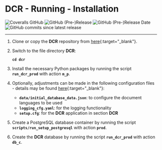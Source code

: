 # DCR - Running - Installation

![Coveralls GitHub](https://img.shields.io/coveralls/github/KonnexionsGmbH/dcr.svg)
![GitHub (Pre-)Release](https://img.shields.io/github/v/release/KonnexionsGmbH/dcr?include_prereleases)
![GitHub (Pre-)Release Date](https://img.shields.io/github/release-date-pre/KonnexionsGmbh/dcr)
![GitHub commits since latest release](https://img.shields.io/github/commits-since/KonnexionsGmbH/dcr/0.9.0)

----

1. Clone or copy the **DCR** repository from [here](https://github.com/KonnexionsGmbH/dcr){:target="_blank"}.

2. Switch to the file directory **DCR**:

    **`cd dcr`**

3. Install the necessary Python packages by running the script  **`run_dcr_prod`** with action **`m_p`**.

4. Optionally, adjustments can be made in the following configuration files - details may be found [here](https://konnexionsgmbh.github.io/dcr/running_configuration/){:target="_blank"}:

    - **`data/initial_database_data.json`**: to configure the document languages to be used
    - **`logging_cfg.yaml`**: for the logging functionality
    - **`setup.cfg`**: for the **DCR** application in section **DCR**
 
5. Create a PostgreSQL database container by running the script **`scripts/run_setup_postgresql`** with action **`prod`**.

6. Create the **DCR** database by running the script **`run_dcr_prod`** with action **`db_c`**.
